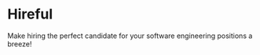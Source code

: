 # Hireful
<p>Make hiring the perfect candidate for your software engineering positions a breeze!</p>


